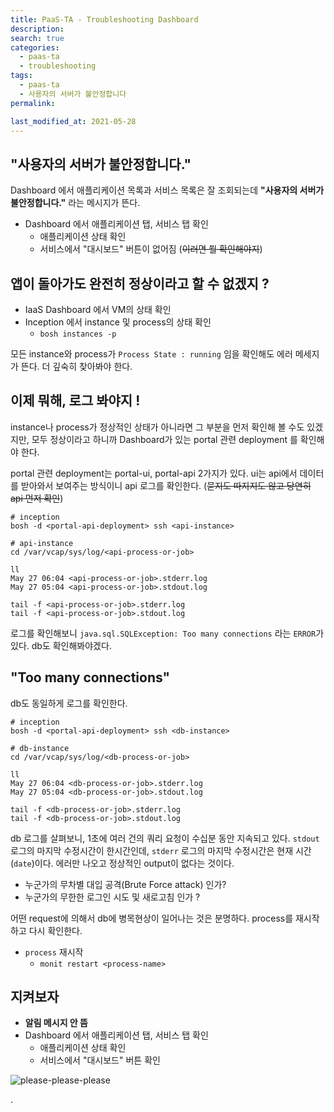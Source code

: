 ```yaml
---
title: PaaS-TA - Troubleshooting Dashboard
description:
search: true
categories:
  - paas-ta
  - troubleshooting
tags:
  - paas-ta
  - 사용자의 서버가 불안정합니다
permalink:

last_modified_at: 2021-05-28
---
```




## "사용자의 서버가 불안정합니다."

Dashboard 에서 애플리케이션 목록과 서비스 목록은 잘 조회되는데 **"사용자의 서버가 불안정합니다."** 라는 메시지가 뜬다.

  - Dashboard 에서 애플리케이션 탭, 서비스 탭 확인
    - 애플리케이션 상태 확인
    - 서비스에서 "대시보드" 버튼이 없어짐 (~~이러면 뭘 확인해야지~~)


## 앱이 돌아가도 완전히 정상이라고 할 수 없겠지 ?

  - IaaS Dashboard 에서 VM의 상태 확인
  - Inception 에서 instance 및 process의 상태 확인
    - `bosh instances -p`

모든 instance와 process가 `Process State : running` 임을 확인해도 에러 메세지가 뜬다. 더 깊숙히 찾아봐야 한다.


## 이제 뭐해, 로그 봐야지 !

instance나 process가 정상적인 상태가 아니라면 그 부분을 먼저 확인해 볼 수도 있겠지만, 모두 정상이라고 하니까 Dashboard가 있는 portal 관련 deployment 를 확인해야 한다.

portal 관련 deployment는 portal-ui, portal-api 2가지가 있다. ui는 api에서 데이터를 받아와서 보여주는 방식이니 api 로그를 확인한다. (~~묻지도 따지지도 않고 당연히 api 먼저 확인~~)

```shell
# inception
bosh -d <portal-api-deployment> ssh <api-instance>

# api-instance
cd /var/vcap/sys/log/<api-process-or-job>

ll
May 27 06:04 <api-process-or-job>.stderr.log
May 27 05:04 <api-process-or-job>.stdout.log

tail -f <api-process-or-job>.stderr.log
tail -f <api-process-or-job>.stdout.log
```

로그를 확인해보니 `java.sql.SQLException: Too many connections` 라는 `ERROR`가 있다. db도 확인해봐야겠다.

## "Too many connections"

db도 동일하게 로그를 확인한다.

```shell
# inception
bosh -d <portal-api-deployment> ssh <db-instance>

# db-instance
cd /var/vcap/sys/log/<db-process-or-job>

ll
May 27 06:04 <db-process-or-job>.stderr.log
May 27 05:04 <db-process-or-job>.stdout.log

tail -f <db-process-or-job>.stderr.log
tail -f <db-process-or-job>.stdout.log
```

db 로그를 살펴보니, 1초에 여러 건의 쿼리 요청이 수십분 동안 지속되고 있다. `stdout` 로그의 마지막 수정시간이 한시간인데, `stderr` 로그의 마지막 수정시간은 현재 시간(`date`)이다. 에러만 나오고 정상적인 output이 없다는 것이다.

  - 누군가의 무차별 대입 공격(Brute Force attack) 인가?
  - 누군가의 무한한 로그인 시도 및 새로고침 인가 ?  

어떤 request에 의해서 db에 병목현상이 일어나는 것은 분명하다. process를 재시작하고 다시 확인한다.

  - `process` 재시작
    - `monit restart <process-name>`


## 지켜보자

- **알림 메시지 안 뜸**
- Dashboard 에서 애플리케이션 탭, 서비스 탭 확인
  - 애플리케이션 상태 확인
  - 서비스에서 "대시보드" 버튼 확인

![please-please-please](https://media.giphy.com/media/3orieTfp1MeFLiBQR2/giphy.gif)


.
